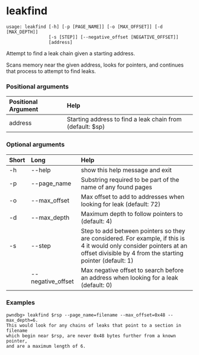 <!-- THIS PART OF THIS FILE IS AUTOGENERATED. DO NOT MODIFY IT. See scripts/generate-docs.sh -->
# leakfind

```text
usage: leakfind [-h] [-p [PAGE_NAME]] [-o [MAX_OFFSET]] [-d [MAX_DEPTH]]
                [-s [STEP]] [--negative_offset [NEGATIVE_OFFSET]]
                [address]

```

Attempt to find a leak chain given a starting address.

Scans memory near the given address, looks for pointers, and continues that process to attempt to find leaks.
### Positional arguments

|Positional Argument|Help|
| :--- | :--- |
|address|Starting address to find a leak chain from (default: $sp)|

### Optional arguments

|Short|Long|Help|
| :--- | :--- | :--- |
|-h|--help|show this help message and exit|
|-p|--page_name|Substring required to be part of the name of any found pages|
|-o|--max_offset|Max offset to add to addresses when looking for leak (default: 72)|
|-d|--max_depth|Maximum depth to follow pointers to (default: 4)|
|-s|--step|Step to add between pointers so they are considered. For example, if this is 4 it would only consider pointers at an offset divisible by 4 from the starting pointer (default: 1)|
||--negative_offset|Max negative offset to search before an address when looking for a leak (default: 0)|

### Examples
```text
pwndbg> leakfind $rsp --page_name=filename --max_offset=0x48 --max_depth=6.
This would look for any chains of leaks that point to a section in filename
which begin near $rsp, are never 0x48 bytes further from a known pointer,
and are a maximum length of 6.
```

<!-- END OF AUTOGENERATED PART. Do not modify this line or the line below, they mark the end of the auto-generated part of the file. If you want to extend the documentation in a way which cannot easily be done by adding to the command help description, write below the following line. -->
<!-- ------------\>8---- ----\>8---- ----\>8------------ -->
